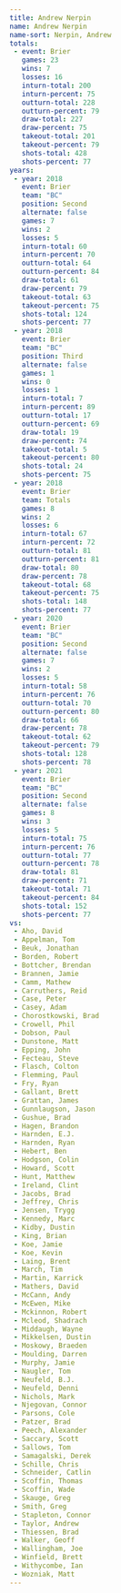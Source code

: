 ```yaml
---
title: Andrew Nerpin
name: Andrew Nerpin
name-sort: Nerpin, Andrew
totals:
 - event: Brier
   games: 23
   wins: 7
   losses: 16
   inturn-total: 200
   inturn-percent: 75
   outturn-total: 228
   outturn-percent: 79
   draw-total: 227
   draw-percent: 75
   takeout-total: 201
   takeout-percent: 79
   shots-total: 428
   shots-percent: 77
years:
 - year: 2018
   event: Brier
   team: "BC"
   position: Second
   alternate: false
   games: 7
   wins: 2
   losses: 5
   inturn-total: 60
   inturn-percent: 70
   outturn-total: 64
   outturn-percent: 84
   draw-total: 61
   draw-percent: 79
   takeout-total: 63
   takeout-percent: 75
   shots-total: 124
   shots-percent: 77
 - year: 2018
   event: Brier
   team: "BC"
   position: Third
   alternate: false
   games: 1
   wins: 0
   losses: 1
   inturn-total: 7
   inturn-percent: 89
   outturn-total: 17
   outturn-percent: 69
   draw-total: 19
   draw-percent: 74
   takeout-total: 5
   takeout-percent: 80
   shots-total: 24
   shots-percent: 75
 - year: 2018
   event: Brier
   team: Totals
   games: 8
   wins: 2
   losses: 6
   inturn-total: 67
   inturn-percent: 72
   outturn-total: 81
   outturn-percent: 81
   draw-total: 80
   draw-percent: 78
   takeout-total: 68
   takeout-percent: 75
   shots-total: 148
   shots-percent: 77
 - year: 2020
   event: Brier
   team: "BC"
   position: Second
   alternate: false
   games: 7
   wins: 2
   losses: 5
   inturn-total: 58
   inturn-percent: 76
   outturn-total: 70
   outturn-percent: 80
   draw-total: 66
   draw-percent: 78
   takeout-total: 62
   takeout-percent: 79
   shots-total: 128
   shots-percent: 78
 - year: 2021
   event: Brier
   team: "BC"
   position: Second
   alternate: false
   games: 8
   wins: 3
   losses: 5
   inturn-total: 75
   inturn-percent: 76
   outturn-total: 77
   outturn-percent: 78
   draw-total: 81
   draw-percent: 71
   takeout-total: 71
   takeout-percent: 84
   shots-total: 152
   shots-percent: 77
vs:
 - Aho, David
 - Appelman, Tom
 - Beuk, Jonathan
 - Borden, Robert
 - Bottcher, Brendan
 - Brannen, Jamie
 - Camm, Mathew
 - Carruthers, Reid
 - Case, Peter
 - Casey, Adam
 - Chorostkowski, Brad
 - Crowell, Phil
 - Dobson, Paul
 - Dunstone, Matt
 - Epping, John
 - Fecteau, Steve
 - Flasch, Colton
 - Flemming, Paul
 - Fry, Ryan
 - Gallant, Brett
 - Grattan, James
 - Gunnlaugson, Jason
 - Gushue, Brad
 - Hagen, Brandon
 - Harnden, E.J.
 - Harnden, Ryan
 - Hebert, Ben
 - Hodgson, Colin
 - Howard, Scott
 - Hunt, Matthew
 - Ireland, Clint
 - Jacobs, Brad
 - Jeffrey, Chris
 - Jensen, Trygg
 - Kennedy, Marc
 - Kidby, Dustin
 - King, Brian
 - Koe, Jamie
 - Koe, Kevin
 - Laing, Brent
 - March, Tim
 - Martin, Karrick
 - Mathers, David
 - McCann, Andy
 - McEwen, Mike
 - Mckinnon, Robert
 - Mcleod, Shadrach
 - Middaugh, Wayne
 - Mikkelsen, Dustin
 - Moskowy, Braeden
 - Moulding, Darren
 - Murphy, Jamie
 - Naugler, Tom
 - Neufeld, B.J.
 - Neufeld, Denni
 - Nichols, Mark
 - Njegovan, Connor
 - Parsons, Cole
 - Patzer, Brad
 - Peech, Alexander
 - Saccary, Scott
 - Sallows, Tom
 - Samagalski, Derek
 - Schille, Chris
 - Schneider, Catlin
 - Scoffin, Thomas
 - Scoffin, Wade
 - Skauge, Greg
 - Smith, Greg
 - Stapleton, Connor
 - Taylor, Andrew
 - Thiessen, Brad
 - Walker, Geoff
 - Wallingham, Joe
 - Winfield, Brett
 - Withycombe, Ian
 - Wozniak, Matt
---
```


